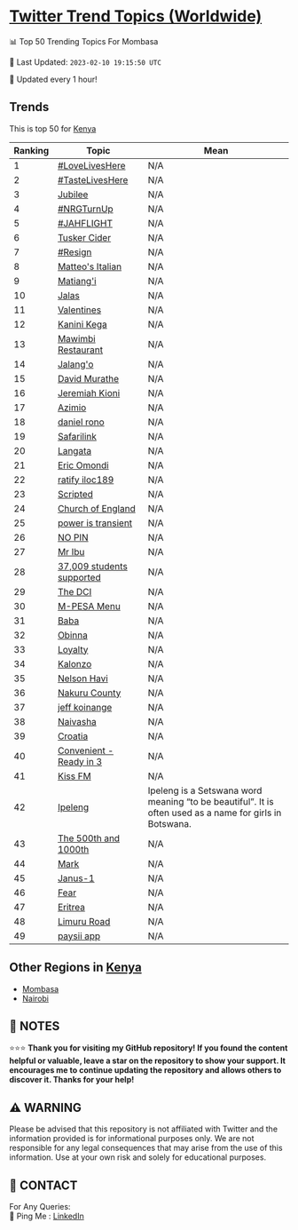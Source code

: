 [Twitter Trend Topics (Worldwide)](https://github.com/ErcinDedeoglu/Twitter-Trend-Topics)
==========


📊 Top 50 Trending Topics For Mombasa

📆 Last Updated: `2023-02-10 19:15:50 UTC`

🔧 Updated every 1 hour!


## Trends

This is top 50 for [Kenya](</Kenya>)

| Ranking | Topic | Mean |
| ------- | ------------ | ------------ |
| 1 | [#LoveLivesHere](http://twitter.com/search?q=%23LoveLivesHere) | N/A |
| 2 | [#TasteLivesHere](http://twitter.com/search?q=%23TasteLivesHere) | N/A |
| 3 | [Jubilee](http://twitter.com/search?q=Jubilee) | N/A |
| 4 | [#NRGTurnUp](http://twitter.com/search?q=%23NRGTurnUp) | N/A |
| 5 | [#JAHFLIGHT](http://twitter.com/search?q=%23JAHFLIGHT) | N/A |
| 6 | [Tusker Cider](http://twitter.com/search?q=Tusker+Cider) | N/A |
| 7 | [#Resign](http://twitter.com/search?q=%23Resign) | N/A |
| 8 | [Matteo's Italian](http://twitter.com/search?q=Matteo%27s+Italian) | N/A |
| 9 | [Matiang'i](http://twitter.com/search?q=Matiang%27i) | N/A |
| 10 | [Jalas](http://twitter.com/search?q=Jalas) | N/A |
| 11 | [Valentines](http://twitter.com/search?q=Valentines) | N/A |
| 12 | [Kanini Kega](http://twitter.com/search?q=Kanini+Kega) | N/A |
| 13 | [Mawimbi Restaurant](http://twitter.com/search?q=Mawimbi+Restaurant) | N/A |
| 14 | [Jalang'o](http://twitter.com/search?q=Jalang%27o) | N/A |
| 15 | [David Murathe](http://twitter.com/search?q=David+Murathe) | N/A |
| 16 | [Jeremiah Kioni](http://twitter.com/search?q=Jeremiah+Kioni) | N/A |
| 17 | [Azimio](http://twitter.com/search?q=Azimio) | N/A |
| 18 | [daniel rono](http://twitter.com/search?q=daniel+rono) | N/A |
| 19 | [Safarilink](http://twitter.com/search?q=Safarilink) | N/A |
| 20 | [Langata](http://twitter.com/search?q=Langata) | N/A |
| 21 | [Eric Omondi](http://twitter.com/search?q=Eric+Omondi) | N/A |
| 22 | [ratify  iloc189](http://twitter.com/search?q=ratify++iloc189) | N/A |
| 23 | [Scripted](http://twitter.com/search?q=Scripted) | N/A |
| 24 | [Church of England](http://twitter.com/search?q=Church+of+England) | N/A |
| 25 | [power is transient](http://twitter.com/search?q=power+is+transient) | N/A |
| 26 | [NO PIN](http://twitter.com/search?q=NO+PIN) | N/A |
| 27 | [Mr Ibu](http://twitter.com/search?q=Mr+Ibu) | N/A |
| 28 | [37,009 students supported](http://twitter.com/search?q=37%2c009+students+supported) | N/A |
| 29 | [The DCI](http://twitter.com/search?q=The+DCI) | N/A |
| 30 | [M-PESA Menu](http://twitter.com/search?q=M-PESA+Menu) | N/A |
| 31 | [Baba](http://twitter.com/search?q=Baba) | N/A |
| 32 | [Obinna](http://twitter.com/search?q=Obinna) | N/A |
| 33 | [Loyalty](http://twitter.com/search?q=Loyalty) | N/A |
| 34 | [Kalonzo](http://twitter.com/search?q=Kalonzo) | N/A |
| 35 | [Nelson Havi](http://twitter.com/search?q=Nelson+Havi) | N/A |
| 36 | [Nakuru County](http://twitter.com/search?q=Nakuru+County) | N/A |
| 37 | [jeff koinange](http://twitter.com/search?q=jeff+koinange) | N/A |
| 38 | [Naivasha](http://twitter.com/search?q=Naivasha) | N/A |
| 39 | [Croatia](http://twitter.com/search?q=Croatia) | N/A |
| 40 | [Convenient - Ready in 3](http://twitter.com/search?q=Convenient+-+Ready+in+3) | N/A |
| 41 | [Kiss FM](http://twitter.com/search?q=Kiss+FM) | N/A |
| 42 | [Ipeleng](http://twitter.com/search?q=Ipeleng) | Ipeleng is a Setswana word meaning “to be beautiful”. It is often used as a name for girls in Botswana. |
| 43 | [The 500th and 1000th](http://twitter.com/search?q=The+500th+and+1000th) | N/A |
| 44 | [Mark](http://twitter.com/search?q=Mark) | N/A |
| 45 | [Janus-1](http://twitter.com/search?q=Janus-1) | N/A |
| 46 | [Fear](http://twitter.com/search?q=Fear) | N/A |
| 47 | [Eritrea](http://twitter.com/search?q=Eritrea) | N/A |
| 48 | [Limuru Road](http://twitter.com/search?q=Limuru+Road) | N/A |
| 49 | [paysii app](http://twitter.com/search?q=paysii+app) | N/A |



## Other Regions in [Kenya](</Kenya>)

* [Mombasa](</Kenya/Mombasa.md>)
* [Nairobi](</Kenya/Nairobi.md>)



## 📝 NOTES

⭐⭐⭐ **Thank you for visiting my GitHub repository! If you found the content helpful or valuable, leave a star on the repository to show your support. It encourages me to continue updating the repository and allows others to discover it. Thanks for your help!**


## ⚠️ WARNING

Please be advised that this repository is not affiliated with Twitter and the information provided is for informational purposes only. We are not responsible for any legal consequences that may arise from the use of this information. Use at your own risk and solely for educational purposes.


## 📨 CONTACT

 For Any Queries:  
            🏓 Ping Me : [LinkedIn](https://www.linkedin.com/in/ercindedeoglu/)

